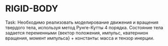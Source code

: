 # RIGID-BODY
 Task: Необходимо реализовать моделирование движения и вращения твердого тела, используя метод Рунге-Кутты 4 порядка. Состояние тела задается переменными {вектор положения, импульс, кватернион вращения, момент импульса} + константы: масса и тензор инерции.
 
